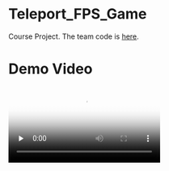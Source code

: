 # Teleport_FPS_Game
Course Project. The team code is [here](https://github.com/IwakuraRein/Teleport_FPS_Game).
# Demo Video

<video id="video" controls="" preload="none" poster="封面">
      <source id="mp4" src="Srcs/Demo.mp4" type="video/mp4">
</videos>
